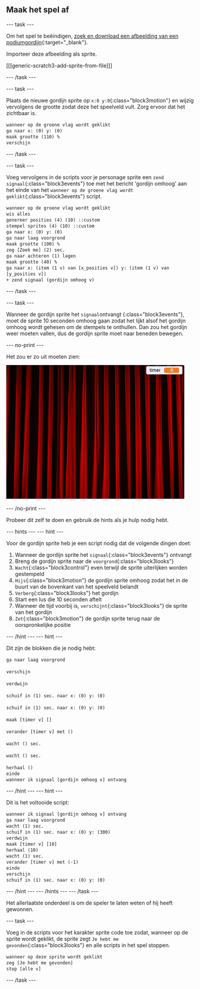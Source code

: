 ## Maak het spel af

\--- task \---

Om het spel te beëindigen, [zoek en download een afbeelding van een podiumgordijn](https://www.google.co.uk/search?q=stage+curtain&source=lnms&tbm=isch&sa=X&ved=0ahUKEwjKg9O1k8_VAhXSL1AKHe1HDMIQ_AUICigB&biw=1362&bih=584){:target="_blank"}.

Importeer deze afbeelding als sprite.

[[[generic-scratch3-add-sprite-from-file]]]

\--- /task \---

\--- task \---

Plaats de nieuwe gordijn sprite op `x:0 y:0`{:class="block3motion"} en wijzig vervolgens de grootte zodat deze het speelveld vult. Zorg ervoor dat het zichtbaar is.

```blocks3
wanneer op de groene vlag wordt geklikt
ga naar x: (0) y: (0)
maak grootte (110) %
verschijn
```

\--- /task \---

\--- task \---

Voeg vervolgens in de scripts voor je personage sprite een `zend signaal`{:class="block3events"} toe met het bericht 'gordijn omhoog' aan het einde van het `wanneer op de groene vlag wordt geklikt`{:class="block3events"} script.

```blocks3
wanneer op de groene vlag wordt geklikt
wis alles
genereer posities (4) (10) ::custom
stempel sprites (4) (10) ::custom
ga naar x: (0) y: (0)
ga naar laag voorgrond
maak grootte (100) %
zeg [Zoek me] (2) sec.
ga naar achteren (1) lagen
maak grootte (40) %
ga naar x: (item (1 v) van [x_posities v]) y: (item (1 v) van [y_posities v])
+ zend signaal (gordijn omhoog v)
```

\--- /task \---

\--- task \---

Wanneer de gordijn sprite het `signaal`ontvangt {:class="block3events"}, moet de sprite 10 seconden omhoog gaan zodat het lijkt alsof het gordijn omhoog wordt gehesen om de stempels te onthullen. Dan zou het gordijn weer moeten vallen, dus de gordijn sprite moet naar beneden bewegen.

\--- no-print \---

Het zou er zo uit moeten zien:

![demo 2](images/demo_2.gif)

\--- /no-print \---

Probeer dit zelf te doen en gebruik de hints als je hulp nodig hebt.

\--- hints \--- \--- hint \---

Voor de gordijn sprite heb je een script nodig dat de volgende dingen doet:

1. Wanneer de gordijn sprite het `signaal`{:class="block3events"} ontvangt
2. Breng de gordijn sprite naar de `voorgrond`{:class="block3looks"}
3. `Wacht`{:class="block3control"} even terwijl de sprite uiterlijken worden gestempeld
4. `Hijs`{:class="block3motion"} de gordijn sprite omhoog zodat het in de buurt van de bovenkant van het speelveld belandt
5. `Verberg`{:class="block3looks"} het gordijn
6. Start een lus die 10 seconden aftelt
7. Wanneer de tijd voorbij is, `verschijnt`{:class="block3looks"} de sprite van het gordijn
8. `Zet`{:class="block3motion"} de gordijn sprite terug naar de oorspronkelijke positie

\--- /hint \--- \--- hint \---

Dit zijn de blokken die je nodig hebt:

```blocks3
ga naar laag voorgrond

verschijn

verdwijn

schuif in (1) sec. naar x: (0) y: (0)

schuif in (1) sec. naar x: (0) y: (0)

maak [timer v] []

verander [timer v] met ()

wacht () sec.

wacht () sec.

herhaal ()
einde
wanneer ik signaal [gordijn omhoog v] ontvang
```

\--- /hint \--- \--- hint \---

Dit is het voltooide script:

```blocks3
wanneer ik signaal [gordijn omhoog v] ontvang
ga naar laag voorgrond
wacht (1) sec.
schuif in (1) sec. naar x: (0) y: (300)
verdwijn
maak [timer v] [10]
herhaal (10)
wacht (1) sec.
verander [timer v] met (-1)
einde
verschijn
schuif in (1) sec. naar x: (0) y: (0)
```

\--- /hint \--- \--- /hints \--- \--- /task \---

Het allerlaatste onderdeel is om de speler te laten weten of hij heeft gewonnen.

\--- task \---

Voeg in de scripts voor het karakter sprite code toe zodat, wanneer op de sprite wordt geklikt, de sprite zegt `Je hebt me gevonden`{:class="block3looks"} en alle scripts in het spel stoppen.

```blocks3
wanneer op deze sprite wordt geklikt
zeg [Je hebt me gevonden]
stop [alle v]
```

\--- /task \---